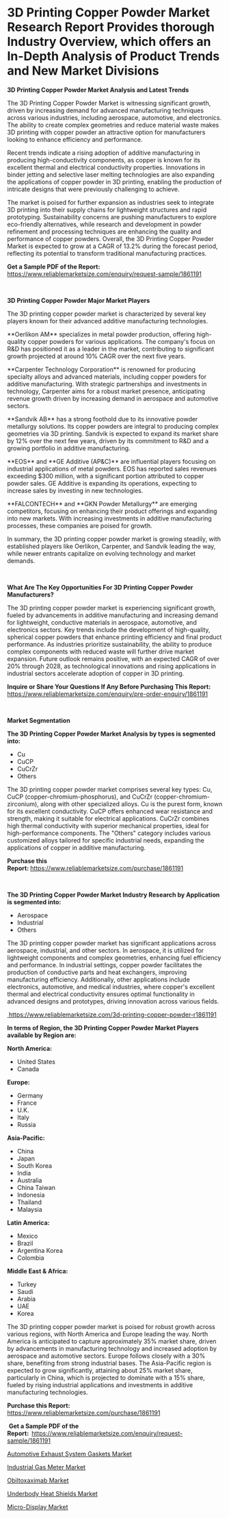 <p><h1>3D Printing Copper Powder Market Research Report Provides thorough Industry Overview, which offers an In-Depth Analysis of Product Trends and New Market Divisions</h1></p><p><strong>3D Printing Copper Powder Market Analysis and Latest Trends</strong></p>
<p><p>The 3D Printing Copper Powder Market is witnessing significant growth, driven by increasing demand for advanced manufacturing techniques across various industries, including aerospace, automotive, and electronics. The ability to create complex geometries and reduce material waste makes 3D printing with copper powder an attractive option for manufacturers looking to enhance efficiency and performance. </p><p>Recent trends indicate a rising adoption of additive manufacturing in producing high-conductivity components, as copper is known for its excellent thermal and electrical conductivity properties. Innovations in binder jetting and selective laser melting technologies are also expanding the applications of copper powder in 3D printing, enabling the production of intricate designs that were previously challenging to achieve. </p><p>The market is poised for further expansion as industries seek to integrate 3D printing into their supply chains for lightweight structures and rapid prototyping. Sustainability concerns are pushing manufacturers to explore eco-friendly alternatives, while research and development in powder refinement and processing techniques are enhancing the quality and performance of copper powders. Overall, the 3D Printing Copper Powder Market is expected to grow at a CAGR of 13.2% during the forecast period, reflecting its potential to transform traditional manufacturing practices.</p></p>
<p><strong>Get a Sample PDF of the Report:&nbsp;</strong> <a href="https://www.reliablemarketsize.com/enquiry/request-sample/1861191?utm_campaign=2218&utm_medium=2&utm_source=Github&utm_content=ia&utm_term=31012025&utm_id=3d-printing-copper-powder">https://www.reliablemarketsize.com/enquiry/request-sample/1861191</a></p>
<p>&nbsp;</p>
<p><strong>3D Printing Copper Powder Major Market Players</strong></p>
<p><p>The 3D printing copper powder market is characterized by several key players known for their advanced additive manufacturing technologies.</p><p>**Oerlikon AM** specializes in metal powder production, offering high-quality copper powders for various applications. The company's focus on R&D has positioned it as a leader in the market, contributing to significant growth projected at around 10% CAGR over the next five years.</p><p>**Carpenter Technology Corporation** is renowned for producing specialty alloys and advanced materials, including copper powders for additive manufacturing. With strategic partnerships and investments in technology, Carpenter aims for a robust market presence, anticipating revenue growth driven by increasing demand in aerospace and automotive sectors.</p><p>**Sandvik AB** has a strong foothold due to its innovative powder metallurgy solutions. Its copper powders are integral to producing complex geometries via 3D printing. Sandvik is expected to expand its market share by 12% over the next few years, driven by its commitment to R&D and a growing portfolio in additive manufacturing.</p><p>**EOS** and **GE Additive (AP&C)** are influential players focusing on industrial applications of metal powders. EOS has reported sales revenues exceeding $300 million, with a significant portion attributed to copper powder sales. GE Additive is expanding its operations, expecting to increase sales by investing in new technologies.</p><p>**FALCONTECH** and **GKN Powder Metallurgy** are emerging competitors, focusing on enhancing their product offerings and expanding into new markets. With increasing investments in additive manufacturing processes, these companies are poised for growth.</p><p>In summary, the 3D printing copper powder market is growing steadily, with established players like Oerlikon, Carpenter, and Sandvik leading the way, while newer entrants capitalize on evolving technology and market demands.</p></p>
<p>&nbsp;</p>
<p><strong>What Are The Key Opportunities For 3D Printing Copper Powder Manufacturers?</strong></p>
<p><p>The 3D printing copper powder market is experiencing significant growth, fueled by advancements in additive manufacturing and increasing demand for lightweight, conductive materials in aerospace, automotive, and electronics sectors. Key trends include the development of high-quality, spherical copper powders that enhance printing efficiency and final product performance. As industries prioritize sustainability, the ability to produce complex components with reduced waste will further drive market expansion. Future outlook remains positive, with an expected CAGR of over 20% through 2028, as technological innovations and rising applications in industrial sectors accelerate adoption of copper in 3D printing.</p></p>
<p><strong>Inquire or Share Your Questions If Any Before Purchasing This Report:</strong> <a href="https://www.reliablemarketsize.com/enquiry/pre-order-enquiry/1861191?utm_campaign=2218&utm_medium=2&utm_source=Github&utm_content=ia&utm_term=31012025&utm_id=3d-printing-copper-powder">https://www.reliablemarketsize.com/enquiry/pre-order-enquiry/1861191</a></p>
<p>&nbsp;</p>
<p><strong>Market Segmentation</strong></p>
<p><strong>The 3D Printing Copper Powder Market Analysis by types is segmented into:</strong></p>
<p><ul><li>Cu</li><li>CuCP</li><li>CuCrZr</li><li>Others</li></ul></p>
<p><p>The 3D printing copper powder market comprises several key types: Cu, CuCP (copper-chromium-phosphorus), and CuCrZr (copper-chromium-zirconium), along with other specialized alloys. Cu is the purest form, known for its excellent conductivity. CuCP offers enhanced wear resistance and strength, making it suitable for electrical applications. CuCrZr combines high thermal conductivity with superior mechanical properties, ideal for high-performance components. The "Others" category includes various customized alloys tailored for specific industrial needs, expanding the applications of copper in additive manufacturing.</p></p>
<p><strong>Purchase this Report:&nbsp;</strong><a href="https://www.reliablemarketsize.com/purchase/1861191?utm_campaign=2218&utm_medium=2&utm_source=Github&utm_content=ia&utm_term=31012025&utm_id=3d-printing-copper-powder">https://www.reliablemarketsize.com/purchase/1861191</a></p>
<p>&nbsp;</p>
<p><strong>The 3D Printing Copper Powder Market Industry Research by Application is segmented into:</strong></p>
<p><ul><li>Aerospace</li><li>Industrial</li><li>Others</li></ul></p>
<p><p>The 3D printing copper powder market has significant applications across aerospace, industrial, and other sectors. In aerospace, it is utilized for lightweight components and complex geometries, enhancing fuel efficiency and performance. In industrial settings, copper powder facilitates the production of conductive parts and heat exchangers, improving manufacturing efficiency. Additionally, other applications include electronics, automotive, and medical industries, where copper's excellent thermal and electrical conductivity ensures optimal functionality in advanced designs and prototypes, driving innovation across various fields.</p></p>
<p><a href="https://www.reliablemarketsize.com/3d-printing-copper-powder-r1861191?utm_campaign=2218&utm_medium=2&utm_source=Github&utm_content=ia&utm_term=31012025&utm_id=3d-printing-copper-powder">&nbsp;https://www.reliablemarketsize.com/3d-printing-copper-powder-r1861191</a></p>
<p><strong>In terms of Region, the 3D Printing Copper Powder Market Players available by Region are:</strong></p>
<p>
    <p> <strong> North America: </strong>
        <ul>
            <li>United States</li>
            <li>Canada</li>
        </ul>
        </p> 
    <p> <strong> Europe: </strong>
        <ul>
            <li>Germany</li>
            <li>France</li>
            <li>U.K.</li>
            <li>Italy</li>
            <li>Russia</li>
        </ul>
        </p> 
    <p> <strong> Asia-Pacific: </strong>
        <ul>
            <li>China</li>
            <li>Japan</li>
            <li>South Korea</li>
            <li>India</li>
            <li>Australia</li>
            <li>China Taiwan</li>
            <li>Indonesia</li>
            <li>Thailand</li>
            <li>Malaysia</li>
        </ul>
        </p> 
    <p> <strong> Latin America: </strong>
        <ul>
            <li>Mexico</li>
            <li>Brazil</li>
            <li>Argentina Korea</li>
            <li>Colombia</li>
        </ul>
        </p> 
    <p> <strong> Middle East & Africa: </strong>
        <ul>
            <li>Turkey</li>
            <li>Saudi</li>
            <li>Arabia</li>
            <li>UAE</li>
            <li>Korea</li>
        </ul>
    </p>
    </p>
<p><p>The 3D printing copper powder market is poised for robust growth across various regions, with North America and Europe leading the way. North America is anticipated to capture approximately 35% market share, driven by advancements in manufacturing technology and increased adoption by aerospace and automotive sectors. Europe follows closely with a 30% share, benefiting from strong industrial bases. The Asia-Pacific region is expected to grow significantly, attaining about 25% market share, particularly in China, which is projected to dominate with a 15% share, fueled by rising industrial applications and investments in additive manufacturing technologies.</p></p>
<p><strong>Purchase this Report: </strong><a href="https://www.reliablemarketsize.com/purchase/1861191?utm_campaign=2218&utm_medium=2&utm_source=Github&utm_content=ia&utm_term=31012025&utm_id=3d-printing-copper-powder">https://www.reliablemarketsize.com/purchase/1861191</a></p>
<p>&nbsp;<strong>Get a Sample PDF of the Report:&nbsp;&nbsp;</strong><a href="https://www.reliablemarketsize.com/enquiry/request-sample/1861191?utm_campaign=2218&utm_medium=2&utm_source=Github&utm_content=ia&utm_term=31012025&utm_id=3d-printing-copper-powder">https://www.reliablemarketsize.com/enquiry/request-sample/1861191</a></p>
<p><strong></strong></p>
<p><p><a href="https://www.linkedin.com/pulse/automotive-exhaust-system-gaskets-market-growth-outlook-z3exf?utm_campaign=2218&utm_medium=2&utm_source=Github&utm_content=ia&utm_term=31012025&utm_id=3d-printing-copper-powder">Automotive Exhaust System Gaskets Market</a></p><p><a href="https://www.linkedin.com/pulse/industrial-gas-meter-market-analysis-report-2025-2032-vf9jc?utm_campaign=2218&utm_medium=2&utm_source=Github&utm_content=ia&utm_term=31012025&utm_id=3d-printing-copper-powder">Industrial Gas Meter Market</a></p><p><a href="https://www.linkedin.com/pulse/future-revenue-growth-obiltoxaximab-market-projected-57-cagr-from-jrvlc?utm_campaign=2218&utm_medium=2&utm_source=Github&utm_content=ia&utm_term=31012025&utm_id=3d-printing-copper-powder">Obiltoxaximab Market</a></p><p><a href="https://www.linkedin.com/pulse/market-growth-underbody-heat-shields-sector-2025-2032-cqmqf?utm_campaign=2218&utm_medium=2&utm_source=Github&utm_content=ia&utm_term=31012025&utm_id=3d-printing-copper-powder">Underbody Heat Shields Market</a></p><p><a href="https://www.linkedin.com/pulse/significant-competition-expected-micro-display-market-over-6umje?utm_campaign=2218&utm_medium=2&utm_source=Github&utm_content=ia&utm_term=31012025&utm_id=3d-printing-copper-powder">Micro-Display Market</a></p></p>